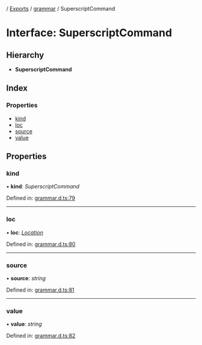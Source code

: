 [](../README.md) / [Exports](../modules.md) / [grammar](../modules/grammar.md) / SuperscriptCommand

# Interface: SuperscriptCommand

## Hierarchy

* **SuperscriptCommand**

## Index

### Properties

* [kind](grammar.superscriptcommand.md#kind)
* [loc](grammar.superscriptcommand.md#loc)
* [source](grammar.superscriptcommand.md#source)
* [value](grammar.superscriptcommand.md#value)

## Properties

### kind

• **kind**: *SuperscriptCommand*

Defined in: [grammar.d.ts:79](https://github.com/retorquere/bibtex-parser/blob/master/grammar.d.ts#L79)

___

### loc

• **loc**: [*Location*](grammar.location.md)

Defined in: [grammar.d.ts:80](https://github.com/retorquere/bibtex-parser/blob/master/grammar.d.ts#L80)

___

### source

• **source**: *string*

Defined in: [grammar.d.ts:81](https://github.com/retorquere/bibtex-parser/blob/master/grammar.d.ts#L81)

___

### value

• **value**: *string*

Defined in: [grammar.d.ts:82](https://github.com/retorquere/bibtex-parser/blob/master/grammar.d.ts#L82)
